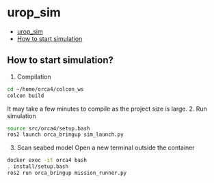# urop_sim
- [urop_sim](#urop_sim)
- [How to start simulation](#how-to-start-simulation)
## How to start simulation?
1. Compilation
```bash
cd ~/home/orca4/colcon_ws
colcon build
```
It may take a few minutes to compile as the project size is large.
2. Run simulation
```bash
source src/orca4/setup.bash
ros2 launch orca_bringup sim_launch.py
```
3. Scan seabed model
Open a new terminal outside the container
```bash
docker exec -it orca4 bash
. install/setup.bash
ros2 run orca_bringup mission_runner.py
```
